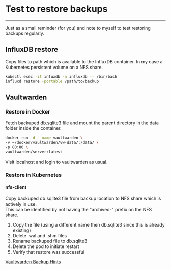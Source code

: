 # Test to restore backups

***

Just as a small reminder (for you) and note to myself to test restoring backups regularly.

## InfluxDB restore

Copy files to path which is available to the InfluxDB container. In my case a Kubernetes persistent volume on a NFS share.

```bash
kubectl exec -it infuxdb -n influxdb -- /bin/bash
influxd restore -portable /path/to/backup
```

## Vaultwarden


### Restore in Docker

Fetch backuped db.sqlite3 file and mount the parent directory in the data folder inside the container.

```bash
docker run -d --name vaultwarden \
-v ~/docker/vaultwarden/vw-data/:/data/ \
-p 80:80 \
vaultwarden/server:latest 
```

Visit localhost and login to vaultwarden as usual.


### Restore in Kubernetes

#### nfs-client

Copy backuped db.sqlite3 file from backup location to NFS share which is actively in use.  
This can be identified by not having the "archived-" prefix on the NFS share.  

1. Copy the file (using a different name then db.sqlite3 since this is already existing)
2. Delete .wal and .shm files
3. Rename backuped file to db.sqlite3
4. Delete the pod to initiate restart
5. Verify that restore was successful

[Vaultwarden Backup Hints](https://github.com/dani-garcia/vaultwarden/wiki/Backing-up-your-vault#restoring-backup-data)
